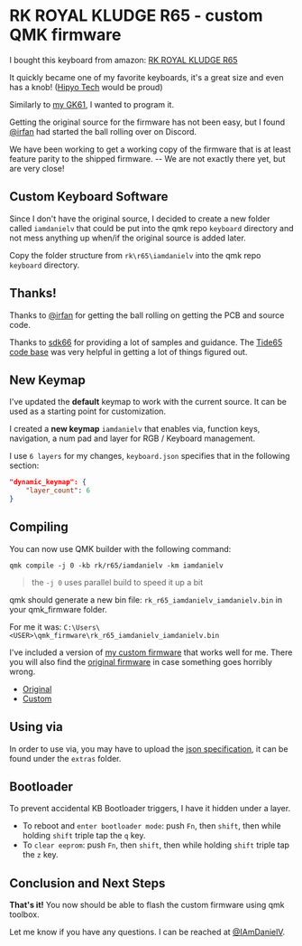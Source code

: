 # RK ROYAL KLUDGE R65 - custom QMK firmware

I bought this keyboard from amazon:
[RK ROYAL KLUDGE R65](https://www.amazon.com/dp/B0CNP1BG1W?th=1)

It quickly became one of my favorite keyboards, it's a great size and even has a knob! ([Hipyo Tech](https://www.youtube.com/@HipyoTech) would be proud)

Similarly to [my GK61](https://github.com/iamdanielv/kb_gk61), I wanted to program it.

Getting the original source for the firmware has not been easy, but I found [@irfan](https://github.com/irfanjmdn/r65) had started the ball rolling over on Discord.

We have been working to get a working copy of the firmware that is at least feature parity to the shipped firmware. -- We are not exactly there yet, but are very close!

## Custom Keyboard Software

Since I don't have the original source, I decided to create a new folder called `iamdanielv` that could be put into the qmk repo `keyboard` directory and not mess anything up when/if the original source is added later.

Copy the folder structure from `rk\r65\iamdanielv` into the qmk repo `keyboard` directory.

## Thanks!

Thanks to [@irfan](https://github.com/irfanjmdn/) for getting the ball rolling on getting the PCB and source code.

Thanks to [sdk66](https://github.com/sdk66/) for providing a lot of samples and guidance.
The [Tide65 code base](https://github.com/sdk66/qmk_firmware/tree/wireless/keyboards/epomaker/tide65) was very helpful in getting a lot of things figured out.

## New Keymap

I've updated the **default** keymap to work with the current source. It can be used as a starting point for customization.

I created a **new keymap** `iamdanielv` that enables via, function keys, navigation, a num pad and layer for RGB / Keyboard management.

I use `6 layers` for my changes, `keyboard.json` specifies that in the following section:

```json
"dynamic_keymap": {
    "layer_count": 6
}
```

## Compiling

You can now use QMK builder with the following command:

```shell
qmk compile -j 0 -kb rk/r65/iamdanielv -km iamdanielv
```

> the `-j 0` uses parallel build to speed it up a bit

qmk should generate a new bin file: `rk_r65_iamdanielv_iamdanielv.bin` in your qmk_firmware folder.

For me it was: `C:\Users\<USER>\qmk_firmware\rk_r65_iamdanielv_iamdanielv.bin`

I've included a version of [my custom firmware](extras/rk_r65_iamdanielv_iamdanielv.bin) that works well for me. There you will also find the [original firmware](extras/original_rk_r65_firmware.hex) in case something goes horribly wrong.

- [Original](extras/original_rk_r65_firmware.hex)
- [Custom](extras/rk_r65_iamdanielv_iamdanielv.bin)

## Using via

In order to use via, you may have to upload the [json specification](extras/rk_r65_via.json), it can be found under the `extras` folder.

## Bootloader

To prevent accidental KB Bootloader triggers, I have it hidden under a layer.
- To reboot and `enter bootloader mode`: push `Fn`, then `shift`, then while holding `shift` triple tap the `q` key.
- To `clear eeprom`: push `Fn`, then `shift`, then while holding `shift` triple tap the `z` key.

## Conclusion and Next Steps

**That's it!** You now should be able to flash the custom firmware using qmk toolbox.

Let me know if you have any questions. I can be reached at [@IAmDanielV](https://twitter.com/IAmDanielV).

